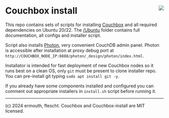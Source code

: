 # <img align="right" src="https://cdn.cloudwall.me/couchbox/couchbox-github.svg" /> Couchbox install

This repo contains sets of scripts for installing [Couchbox](https://github.com/ermouth/couchbox) 
and all required dependencies on Ubuntu 20/22. 
The [/Ubuntu](https://github.com/ermouth/couchbox-install/tree/master/Ubuntu) folder
contains full documentation, all configs and installer script.

Script also installs [Photon](https://github.com/ermouth/couch-photon), very convenient 
CouchDB admin panel. Photon is accessible after installation at proxy debug port at 
`http://COUCHBOX_NODE_IP:8888/photon/_design/photon/index.html`.

Installator is intended for fast deployment of new Couchbox nodes so it runs best 
on a clean OS, only `git` must be present to clone installer repo. You can pre-install 
git typing `sudo apt install git -y`.

If you already have some components installed and configured you can comment out 
appropriate installers in `install.sh` script before running it.

-----------
(c) 2024 ermouth, ftescht. Couchbox and Couchbox-install are MIT licensed.